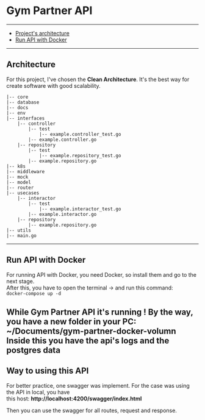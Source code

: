 # Gym Partner API

---
* [Project's architecture](#architecture)
* [Run API with Docker](#run-api-with-docker)

---

## Architecture

For this project, I've chosen the **Clean Architecture**. It's the best way for create software with good scalability.
```
|-- core
|-- database
|-- docs
|-- env
|-- interfaces
    |-- controller
        |-- test
            |-- example.controller_test.go
        |-- example.controller.go
    |-- repository
        |-- test
            |-- example.repository_test.go
        |-- example.repository.go
|-- k8s
|-- middleware
|-- mock
|-- model
|-- router
|-- usecases
    |-- interactor
        |-- test
            |-- example.interactor_test.go
        |-- example.interactor.go
    |-- repository
        |-- example.repository.go
|-- utils
|-- main.go

```

---
## Run API with Docker

For running API with Docker, you need Docker, so install them and go to the next stage.  
After this, you have to open the terminal -> and run this command:  
`docker-compose up -d`  

While Gym Partner API it's running ! By the way, you have a new folder in your PC:  
**~/Documents/gym-partner-docker-volumn** Inside this you have the api's logs and the postgres data
---
## Way to using this API

For better practice, one swagger was implement. For the case was using the API in local, you have  
this host: **http://localhost:4200/swagger/index.html**

Then you can use the swagger for all routes, request and response.